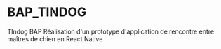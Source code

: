 # BAP_TINDOG
TIndog BAP
Réalisation d'un prototype d'application de rencontre entre maîtres de chien en React Native
